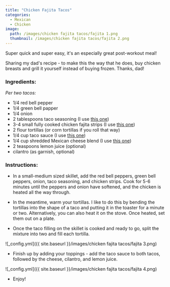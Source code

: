 ```yaml
---
title: "Chicken Fajita Tacos"
categories:
  - Mexican
  - Chicken
image:
  path: /images/chicken fajita tacos/fajita 1.png
  thumbnail: /images/chicken fajita tacos/fajita 2.png
---
```



Super quick and super easy, it's an especially great post-workout meal!

Sharing my dad's recipe - to make this the way that he does, buy chicken breasts and grill it yourself instead of buying frozen. Thanks, dad!

### Ingredients:

_Per two tacos:_

* 1/4 red bell pepper
* 1/4 green bell papper
* 1/4 onion
* 2 tablespoons taco seasoning (I use [this one](https://www.kroger.com/p/kroger-original-taco-seasoning/0001111071503))
* 3-4 small fully cooked chicken fajita strips (I use [this one](https://www.kroger.com/p/tyson-grilled-ready-fully-cooked-fajita-chicken-strips/0002370001628))
* 2 flour tortillas (or corn tortillas if you roll that way)
* 1/4 cup taco sauce (I use [this one](https://www.kroger.com/p/ortega-thick-smooth-mild-taco-sauce/0003900000890))
* 1/4 cup shredded Mexican cheese blend (I use [this one](https://www.kroger.com/p/old-el-paso-mexico-style-4-cheese-blend-shredded-cheese/0007592530693))
* 2 teaspoons lemon juice (optional)
* cilantro (as garnish, optional)



### Instructions:

* In a small-medium sized skillet, add the red bell peppers, green bell peppers, onion, taco seasoning, and chicken strips. Cook for 5-6 minutes until the peppers and onion have softened, and the chicken is heated all the way through.

* In the meantime, warm your tortillas. I like to do this by bending the tortillas into the shape of a taco and putting it in the toaster for a minute or two. Alternatively, you can also heat it on the stove. Once heated, set them out on a plate.

* Once the taco filling on the skillet is cooked and ready to go, split the mixture into two and fill each tortilla.

![_config.yml]({{ site.baseurl }}/images/chicken fajita tacos/fajita 3.png)

* Finish up by adding your toppings - add the taco sauce to both tacos, followed by the cheese, cilantro, and lemon juice. 

![_config.yml]({{ site.baseurl }}/images/chicken fajita tacos/fajita 4.png)

* Enjoy!

